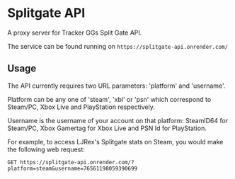 # Splitgate API
A proxy server for Tracker GGs Split Gate API.

The service can be found running on `https://splitgate-api.onrender.com/`

## Usage
The API currently requires two URL parameters: 'platform' and 'username'.

Platform can be any one of 'steam', 'xbl' or 'psn' which correspond to Steam/PC, Xbox Live and PlayStation respectively.

Username is the username of your account on that platform: SteamID64 for Steam/PC, Xbox Gamertag for Xbox Live and PSN Id for PlayStation.

For example, to access LJRex's Splitgate stats on Steam, you would make the following web request:

`GET https://splitgate-api.onrender.com/?platform=steam&username=76561198059390699`
